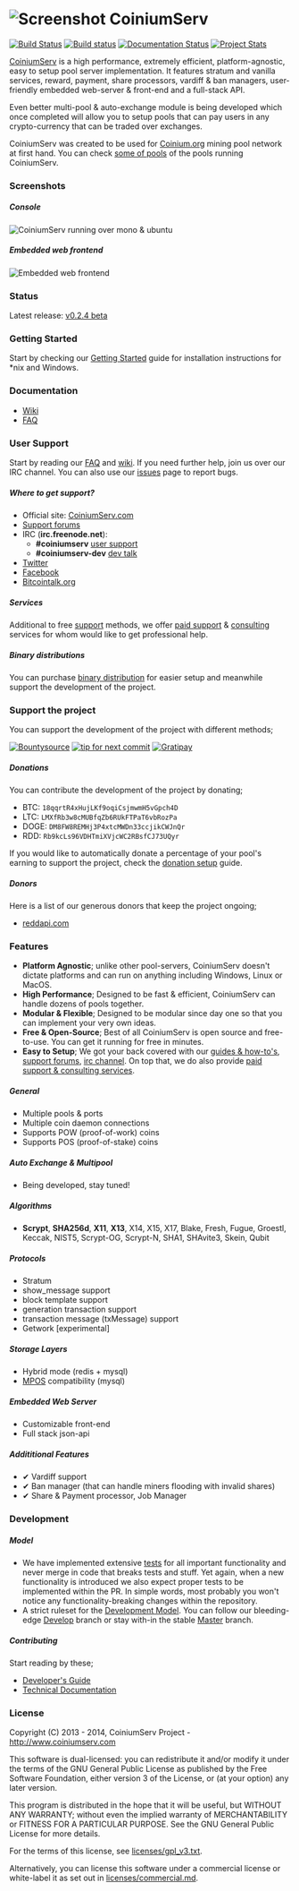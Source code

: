 # ![Screenshot](http://blog.coinium.org/assets/images/logo/coinium-icon-48.png) CoiniumServ 
[![Build Status](https://travis-ci.org/CoiniumServ/CoiniumServ.svg?branch=develop)](https://travis-ci.org/CoiniumServ/CoiniumServ) [![Build status](https://ci.appveyor.com/api/projects/status/3x349ig9dt14943t)](https://ci.appveyor.com/project/raistlinthewiz/coiniumserv) [![Documentation Status](https://readthedocs.org/projects/coiniumserv/badge/?version=latest)](https://readthedocs.org/projects/coiniumserv/?badge=latest) [![Project Stats](https://www.openhub.net/p/CoiniumServ/widgets/project_thin_badge.gif)](https://www.openhub.net/p/CoiniumServ)
 
[CoiniumServ](http://www.coiniumserv.com) is a high performance, extremely efficient, platform-agnostic, easy to setup pool server implementation. It features stratum and vanilla services, reward, payment, share processors, vardiff & ban managers, user-friendly embedded web-server & front-end and a full-stack API.

Even better multi-pool & auto-exchange module is being developed which once completed will allow you to setup pools that can pay users in any crypto-currency that can be traded over exchanges.

CoiniumServ was created to be used for [Coinium.org](http://www.coinium.org) mining pool network at first hand. You can check [some of pools](https://github.com/CoiniumServ/CoiniumServ/wiki/Pools) of the pools running CoiniumServ.

### Screenshots

##### Console

![CoiniumServ running over mono & ubuntu](http://i.imgur.com/HvaPVrZ.png)

##### Embedded web frontend

![Embedded web frontend](http://i.imgur.com/oOF8lQ0.png)

### Status

Latest release: [v0.2.4 beta](https://github.com/CoiniumServ/CoiniumServ/releases/tag/v0.2.4-beta)

### Getting Started

Start by checking our [Getting Started](https://github.com/CoiniumServ/CoiniumServ/wiki/Getting-Started) guide for installation instructions for *nix and Windows.

### Documentation

* [Wiki](https://github.com/CoiniumServ/CoiniumServ/wiki/)
* [FAQ](https://github.com/CoiniumServ/CoiniumServ/wiki/FAQ)

### User Support

Start by reading our [FAQ](https://github.com/CoiniumServ/CoiniumServ/wiki/FAQ) and [wiki](https://github.com/CoiniumServ/CoiniumServ/wiki/). If you need further help, join us over our IRC channel. You can also use our [issues](https://github.com/CoiniumServ/CoiniumServ/issues) page to report bugs.

##### Where to get support?

* Official site: [CoiniumServ.com](http://www.coiniumserv.com)
* [Support forums](http://forum.coinium.org/forum/19-support/)
* IRC (**irc.freenode.net**):
  - **#coiniumserv** [user support](http://webchat.freenode.net/?channels=%23coiniumserv&prompt=1&uio=OT10cnVlde)
  - **#coiniumserv-dev** [dev talk](http://webchat.freenode.net/?channels=%23coiniumserv-dev&prompt=1&uio=OT10cnVlde)
* [Twitter](http://twitter.com/coinium)
* [Facebook](https://www.facebook.com/pages/Coinium/639179226128343)
* [Bitcointalk.org](https://bitcointalk.org/index.php?topic=604476.0)

##### Services

Additional to free [support](https://github.com/CoiniumServ/CoiniumServ#user-support) methods, we offer [paid support](http://www.coiniumserv.com/services/paid-support/) & [consulting](http://www.coiniumserv.com/services/consulting/) services for whom would like to get professional help. 

##### Binary distributions

You can purchase [binary distribution](http://www.coiniumserv.com/shop/releases/coiniumserv/) for easier setup and meanwhile support the development of the project.

### Support the project

You can support the development of the project with different methods;

[![Bountysource](https://api.bountysource.com/badge/team?team_id=760&style=bounties_received)](https://www.bountysource.com/teams/coinium/issues?utm_source=Coinium&utm_medium=shield&utm_campaign=TEAM_BADGE_1) [![tip for next commit](http://tip4commit.com/projects/760.svg)](http://tip4commit.com/projects/760)  [![Gratipay](http://img.shields.io/badge/gratipay-donate-brightgreen.svg)](https://gratipay.com/on/github/CoiniumServ)

##### Donations

You can contribute the development of the project by donating; 

* BTC: `18qqrtR4xHujLKf9oqiCsjmwmH5vGpch4D`
* LTC: `LMXfRb3w8cMUBfqZb6RUkFTPaT6vbRozPa`
* DOGE: `DM8FW8REMHj3P4xtcMWDn33ccjikCWJnQr`
* RDD: `Rb9kcLs96VDHTmiXVjcWC2RBsfCJ73UQyr`

If you would like to automatically donate a percentage of your pool's earning to support the project, check the [donation setup](https://github.com/CoiniumServ/CoiniumServ/wiki/Donation) guide.

##### Donors

Here is a list of our generous donors that keep the project ongoing;

* [reddapi.com](https://www.reddapi.com)

### Features
* __Platform Agnostic__; unlike other pool-servers, CoiniumServ doesn't dictate platforms and can run on anything including Windows, Linux or MacOS.
* __High Performance__; Designed to be fast & efficient, CoiniumServ can handle dozens of pools together.
* __Modular & Flexible__; Designed to be modular since day one so that you can implement your very own ideas.
* __Free & Open-Source__; Best of all CoiniumServ is open source and free-to-use. You can get it running for free in minutes.
* __Easy to Setup__; We got your back covered with our [guides & how-to's](https://github.com/CoiniumServ/CoiniumServ/wiki), [support forums](http://forum.coinium.org/forum/19-support/), [irc channel](http://webchat.freenode.net/?channels=%23coiniumserv&prompt=1&uio=OT10cnVlde). On top that, we do also provide [paid support & consulting services](https://github.com/CoiniumServ/CoiniumServ#consulting).

##### General

* Multiple pools & ports
* Multiple coin daemon connections
* Supports POW (proof-of-work) coins
* Supports POS (proof-of-stake) coins
 
##### Auto Exchange & Multipool
* Being developed, stay tuned!

##### Algorithms

* __Scrypt__, __SHA256d__, __X11__, __X13__, X14, X15, X17, Blake, Fresh, Fugue, Groestl, Keccak, NIST5, Scrypt-OG, Scrypt-N, SHA1, SHAvite3, Skein, Qubit

##### Protocols

* Stratum
 * show_message support
 * block template support
 * generation transaction support
 * transaction message (txMessage) support
* Getwork [experimental]

##### Storage Layers

* Hybrid mode (redis + mysql)
* [MPOS](https://github.com/MPOS/php-mpos) compatibility (mysql)

##### Embedded Web Server

* Customizable front-end
* Full stack json-api

##### Addititional Features

* ✔ Vardiff support
* ✔ Ban manager (that can handle miners flooding with invalid shares)
* ✔ Share & Payment processor, Job Manager

### Development

##### Model

* We have implemented extensive [tests](https://github.com/CoiniumServ/CoiniumServ/tree/develop/src/Tests) for all important functionality and never merge in code that breaks tests and stuff. Yet again, when a new functionality is introduced we also expect proper tests to be implemented within the PR. In simple words, most probably you won't notice any functionality-breaking changes within the repository.
* A strict ruleset for the [Development Model](https://github.com/CoiniumServ/CoiniumServ/wiki/Development-Model). You can follow our bleeding-edge [Develop](https://github.com/CoiniumServ/CoiniumServ) branch or stay with-in the stable [Master](https://github.com/CoiniumServ/CoiniumServ/tree/master) branch.

##### Contributing

Start reading by these;

* [Developer's Guide](https://github.com/CoiniumServ/CoiniumServ/wiki/Developer's-Guide)
* [Technical Documentation](https://github.com/CoiniumServ/CoiniumServ/wiki/Technical-Documentation)

### License

Copyright (C) 2013 - 2014, CoiniumServ Project - http://www.coiniumserv.com

This software is dual-licensed: you can redistribute it and/or modify
it under the terms of the GNU General Public License as published by
the Free Software Foundation, either version 3 of the License, or
(at your option) any later version.

This program is distributed in the hope that it will be useful,
but WITHOUT ANY WARRANTY; without even the implied warranty of
MERCHANTABILITY or FITNESS FOR A PARTICULAR PURPOSE.  See the
GNU General Public License for more details.

For the terms of this license, see [licenses/gpl_v3.txt](https://github.com/CoiniumServ/CoiniumServ/blob/develop/licenses/gpl_v3.txt).

Alternatively, you can license this software under a commercial
license or white-label it as set out in [licenses/commercial.md](https://github.com/CoiniumServ/CoiniumServ/blob/develop/licenses/commercial.md).

